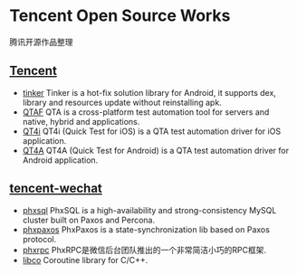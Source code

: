 # Tencent Open Source Works
腾讯开源作品整理 

## [Tencent](https://github.com/Tencent)

* [tinker](https://github.com/Tencent/tinker) Tinker is a hot-fix solution library for Android, it supports dex, library and resources update without reinstalling apk.
* [QTAF](https://github.com/Tencent/QTAF) QTA is a cross-platform test automation tool for servers and native, hybrid and applications.
* [QT4i](https://github.com/Tencent/QT4i) QT4i (Quick Test for iOS) is a QTA test automation driver for iOS application.
* [QT4A](https://github.com/Tencent/QT4A) QT4A (Quick Test for Android) is a QTA test automation driver for Android application.

## [tencent-wechat](https://github.com/tencent-wechat)

* [phxsql](https://github.com/tencent-wechat/phxsql) PhxSQL is a high-availability and strong-consistency MySQL cluster built on Paxos and Percona.
* [phxpaxos](https://github.com/tencent-wechat/phxpaxos) PhxPaxos is a state-synchronization lib based on Paxos protocol.
* [phxrpc](https://github.com/tencent-wechat/phxrpc) PhxRPC是微信后台团队推出的一个非常简洁小巧的RPC框架.
* [libco](https://github.com/tencent-wechat/libco) Coroutine library for C/C++.
